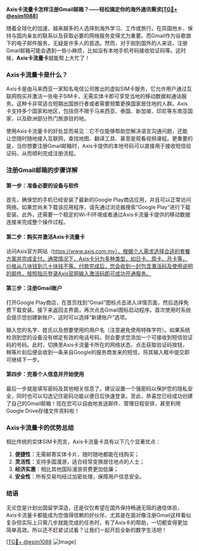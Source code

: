 **Axis卡流量卡怎样注册Gmail邮箱？——轻松搞定你的海外通讯需求[[TG💪+ @esim1088](https://t.me/s/esim1088)]**

随着全球化的加速，越来越多的人选择到海外学习、工作或旅行。在异国他乡，保持与国内亲友的联系以及获取必要的网络服务变得尤为重要。而Gmail作为谷歌旗下的电子邮件服务，无疑是许多人的首选。然而，对于刚到国外的人来说，注册Gmail邮箱可能会遇到一些小麻烦，比如没有本地手机号码接收验证码等。这时候，**Axis卡流量卡**就能帮上大忙了！

### Axis卡流量卡是什么？

Axis卡是由马来西亚一家知名电信公司推出的虚拟SIM卡服务，它允许用户通过互联网购买并激活一张电子SIM卡，无需实体卡即可享受当地的移动数据和通话服务。这种卡非常适合短期出国旅行者或者需要频繁更换国家居住地的人群。Axis卡支持多个国家和地区，包括但不限于马来西亚、泰国、新加坡、印尼等东南亚国家，以及欧洲部分热门旅游目的地。

使用Axis卡流量卡的好处显而易见：它不仅能够帮助您解决语言沟通问题，还能让您随时随地接入互联网，查找地图、翻译工具、甚至是观看视频课程。更重要的是，当你想要注册Gmail邮箱时，Axis卡提供的本地号码可以直接用于接收短信验证码，从而顺利完成注册流程。

### 注册Gmail邮箱的步骤详解

#### 第一步：准备必要的设备与软件
首先，确保您的手机已经安装了最新的Google Play商店应用，并且可以正常访问网络。如果您尚未下载该应用程序，请先通过浏览器搜索“Google Play”进行下载安装。此外，还需要一个稳定的Wi-Fi环境或者通过Axis卡流量卡提供的移动数据连接来完成整个操作过程。

#### 第二步：购买并激活Axis卡流量卡
访问Axis官方网站（https://www.axis.com.my），根据个人需求选择合适的套餐方案并完成支付。通常情况下，Axis卡分为多种类型，如日卡、周卡、月卡等，价格从几块钱到几十块钱不等。付款完成后，您会收到一封包含激活码及使用说明的邮件。按照指示登录Axis官网输入激活码即可成功开通服务。

#### 第三步：注册Gmail账户
打开Google Play商店，在首页找到“Gmail”图标点击进入详情页面，然后选择免费下载安装。接下来返回主界面，再次点击Gmail图标启动程序。首次使用时系统会提示您创建新账户，这时可以选择“新建账户”选项。

输入您的名字、姓氏以及想要使用的用户名（注意避免使用特殊字符）。如果系统检测到您的设备没有绑定有效的电话号码，则会要求您添加一个可接收到短信验证码的号码。此时，切换至Axis卡流量卡所在的网络状态，点击获取验证码按钮，稍等片刻后便会收到一条来自Google的服务商发来的短信，将其输入框中提交即可继续下一步。

#### 第四步：完善个人信息并开始使用
最后一步就是填写密码及其他相关信息了。建议设置一个强密码以保护您的隐私安全，同时也可以勾选记住密码功能以便日后快速登录。至此，恭喜您已经成功创建了自己的Gmail邮箱！现在您可以自由地发送邮件、管理日程安排，甚至利用Google Drive存储文件资料啦！

### Axis卡流量卡的优势总结

相比传统的实体SIM卡而言，Axis卡流量卡具有以下几个显著优点：

1. **便捷性**：无需邮寄实体卡片，随时随地都能在线购买；
2. **灵活性**：支持多国漫游，适合经常变换居住地点的人士；
3. **经济实惠**：相比其他国际漫游资费更加低廉；
4. **安全性**：所有交易均经过加密处理，保障用户信息安全。

### 结语

无论您是计划出国留学深造，还是仅仅希望在国外保持畅通无阻的通信体验，Axis卡流量卡都能成为您值得信赖的好伙伴。尤其是在面对像注册Gmail这样看似复杂但实际上只需几步就能完成的任务时，有了Axis卡的帮助，一切都变得更加简单高效。所以还不赶紧试试看？让我们一起开启全新的数字生活吧！

[[TG💪+ @esim1088](https://t.me/s/esim1088) ![Image](https://i.postimg.cc/4NQfJmqS/Snipaste-2025-05-13-00-14-12.png)]